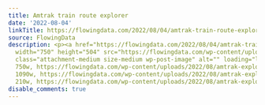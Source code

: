 ```yaml
---
title: Amtrak train route explorer
date: '2022-08-04'
linkTitle: https://flowingdata.com/2022/08/04/amtrak-train-route-explorer/
source: FlowingData
description: <p><a href="https://flowingdata.com/2022/08/04/amtrak-train-route-explorer/"><img
  width="750" height="504" src="https://flowingdata.com/wp-content/uploads/2022/08/amtrak-explorer-750x504.png"
  class="attachment-medium size-medium wp-post-image" alt="" loading="lazy" srcset="https://flowingdata.com/wp-content/uploads/2022/08/amtrak-explorer-750x504.png
  750w, https://flowingdata.com/wp-content/uploads/2022/08/amtrak-explorer-1090x732.png
  1090w, https://flowingdata.com/wp-content/uploads/2022/08/amtrak-explorer-210x141.png
  210w, https://flowingdata.com/wp-content/uploads/2022/08/amtrak-explorer-76 ...
disable_comments: true
---
```

<p><a href="https://flowingdata.com/2022/08/04/amtrak-train-route-explorer/"><img width="750" height="504" src="https://flowingdata.com/wp-content/uploads/2022/08/amtrak-explorer-750x504.png" class="attachment-medium size-medium wp-post-image" alt="" loading="lazy" srcset="https://flowingdata.com/wp-content/uploads/2022/08/amtrak-explorer-750x504.png 750w, https://flowingdata.com/wp-content/uploads/2022/08/amtrak-explorer-1090x732.png 1090w, https://flowingdata.com/wp-content/uploads/2022/08/amtrak-explorer-210x141.png 210w, https://flowingdata.com/wp-content/uploads/2022/08/amtrak-explorer-76 ...